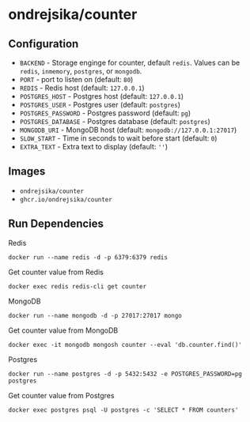 # ondrejsika/counter

## Configuration

- `BACKEND` - Storage enginge for counter, default `redis`. Values can be `redis`, `inmemory`, `postgres`, or `mongodb`.
- `PORT` - port to listen on (default: `80`)
- `REDIS` - Redis host (default: `127.0.0.1`)
- `POSTGRES_HOST` - Postgres host (default: `127.0.0.1`)
- `POSTGRES_USER` - Postgres user (default: `postgres`)
- `POSTGRES_PASSWORD` - Postgres password (default: `pg`)
- `POSTGRES_DATABASE` - Postgres database (default: `postgres`)
- `MONGODB_URI` - MongoDB host (default: `mongodb://127.0.0.1:27017`)
- `SLOW_START` - Time in seconds to wait before start (default: `0`)
- `EXTRA_TEXT` -  Extra text to display (default: `''`)

## Images

- `ondrejsika/counter`
- `ghcr.io/ondrejsika/counter`

## Run Dependencies

Redis

```
docker run --name redis -d -p 6379:6379 redis
```

Get counter value from Redis

```
docker exec redis redis-cli get counter
```

MongoDB

```
docker run --name mongodb -d -p 27017:27017 mongo
```

Get counter value from MongoDB

```
docker exec -it mongodb mongosh counter --eval 'db.counter.find()'
```

Postgres

```
docker run --name postgres -d -p 5432:5432 -e POSTGRES_PASSWORD=pg postgres
```

Get counter value from Postgres

```
docker exec postgres psql -U postgres -c 'SELECT * FROM counters'
```
